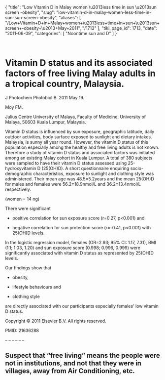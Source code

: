 {
  "title": "Low Vitamin D in Malay women \u2013less time in sun \u2013sun screen -obesity",
  "slug": "low-vitamin-d-in-malay-women-less-time-in-sun-sun-screen-obesity",
  "aliases": [
    "/Low+Vitamin+D+in+Malay+women+\u2013less+time+in+sun+\u2013sun+screen+-obesity+\u2013+May+2011",
    "/1713"
  ],
  "tiki_page_id": 1713,
  "date": "2011-06-09",
  "categories": [
    "Noontime sun and D"
  ]
}

&nbsp;

# Vitamin D status and its associated factors of free living Malay adults in a tropical country, Malaysia.

J Photochem Photobiol B. 2011 May 19.

Moy FM.

Julius Centre University of Malaya, Faculty of Medicine, University of Malaya, 50603 Kuala Lumpur, Malaysia.

Vitamin D status is influenced by sun exposure, geographic latitude, daily outdoor activities, body surface exposed to sunlight and dietary intakes. Malaysia, is sunny all year round. However, the vitamin D status of this population especially among the healthy and free living adults is not known. Therefore a study of vitamin D status and associated factors was initiated among an existing Malay cohort in Kuala Lumpur. A total of 380 subjects were sampled to have their vitamin D status assessed using 25-hydroxyvitamin D (25(OH)D). A short questionnaire enquiring socio-demographic characteristics, exposure to sunlight and clothing style was administered. Their mean age was 48.5±5.2years and the mean 25(OH)D for males and females were 56.2±18.9nmol/L and 36.2±13.4nmol/L respectively. 

(women = 14 ng)

There were significant 

* positive correlation for sun exposure score (r=0.27, p<0.001) and 

* negative correlation for sun protection score (r=-0.41, p<0.001) with 25(OH)D levels. 

In the logistic regression model, females (OR=2.93; 95% CI: 1.17, 7.31), BMI (1.1; 1.03, 1.20) and sun exposure score (0.998; 0.996, 0.999) were significantly associated with vitamin D status as represented by 25(OH)D levels. 

Our findings show that 

* obesity, 

* lifestyle behaviours and 

* clothing style 

are directly associated with our participants especially females' low vitamin D status.

Copyright © 2011 Elsevier B.V. All rights reserved.

PMID:     21636288

– – – – – – 

## Suspect that “free living” means the people were not in institutions, and not that they were in villages, away from Air Conditioning, etc.

